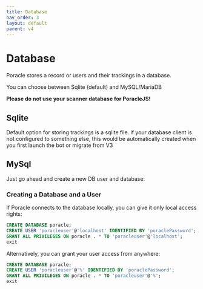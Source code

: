 ```yaml
---
title: Database
nav_order: 3
layout: default
parent: v4
---
```


# Database

Poracle stores a record or users and their trackings in a database.

You can choose between Sqlite (default) and MySQL/MariaDB

**Please do not use your scanner database for PoracleJS!**

## Sqlite 

Default option for storing trackings is a sqlite file. 
if your database client is not configured to something else, this would be automatically created when you first launch the bot or migrate from V3

## MySql 

Just go ahead and create a new DB user and database:

### Creating a Database and a User

If Poracle connects to the database locally, you can give it only local access rights:
   ```sql
   CREATE DATABASE poracle;
   CREATE USER 'poracleuser'@'localhost' IDENTIFIED BY 'poraclePassword';
   GRANT ALL PRIVILEGES ON poracle . * TO 'poracleuser'@'localhost';
   exit
   ```
   
Alternatively, you can grant your user access from anywhere:
   ```sql
   CREATE DATABASE poracle;
   CREATE USER 'poracleuser'@'%' IDENTIFIED BY 'poraclePassword';
   GRANT ALL PRIVILEGES ON poracle . * TO 'poracleuser'@'%';
   exit
   ```
